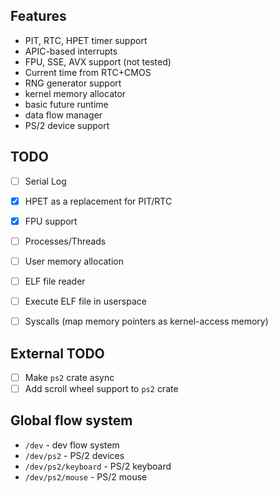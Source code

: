 ## Features
- PIT, RTC, HPET timer support
- APIC-based interrupts
- FPU, SSE, AVX support (not tested)
- Current time from RTC+CMOS
- RNG generator support
- kernel memory allocator
- basic future runtime
- data flow manager
- PS/2 device support

## TODO
- [ ] Serial Log
- [X] HPET as a replacement for PIT/RTC
- [X] FPU support

- [ ] Processes/Threads
- [ ] User memory allocation
- [ ] ELF file reader
- [ ] Execute ELF file in userspace
- [ ] Syscalls (map memory pointers as kernel-access memory)

## External TODO
- [ ] Make `ps2` crate async
- [ ] Add scroll wheel support to `ps2` crate

## Global flow system
- `/dev` - dev flow system
- `/dev/ps2` - PS/2 devices
- `/dev/ps2/keyboard` - PS/2 keyboard
- `/dev/ps2/mouse` - PS/2 mouse
